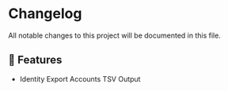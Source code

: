 # Changelog

All notable changes to this project will be documented in this file.

## 🚀 Features

- Identity Export Accounts TSV Output
